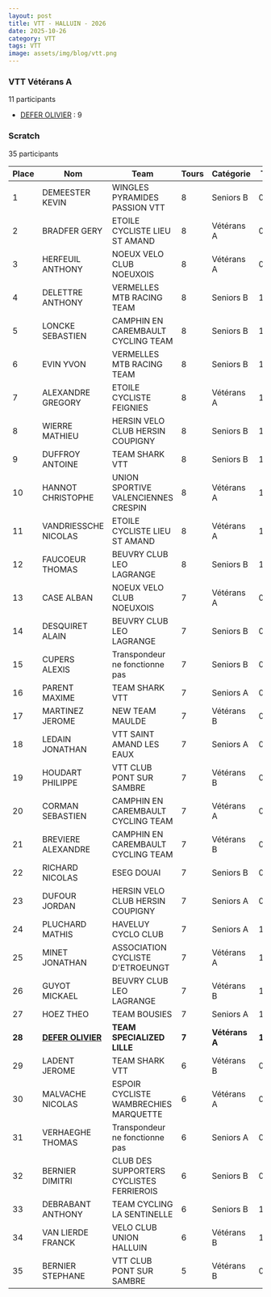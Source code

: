 ```yaml
---
layout: post
title: VTT - HALLUIN - 2026
date: 2025-10-26
category: VTT
tags: VTT
image: assets/img/blog/vtt.png
---
```


### VTT Vétérans A
11 participants
- [DEFER OLIVIER](https://teamspecializedlille.cc/coureurs/deferolivier) : 9

### Scratch
35 participants

| Place | Nom | Team | Tours | Catégorie | Temps |
|---|---|---|---|---|---|
| 1 | DEMEESTER KEVIN | WINGLES PYRAMIDES PASSION VTT | 8 | Seniors B | 0:56:10 | 
| 2 | BRADFER GERY | ETOILE CYCLISTE LIEU ST AMAND | 8 | Vétérans A | 0:57:11 | 
| 3 | HERFEUIL ANTHONY | NOEUX VELO CLUB NOEUXOIS | 8 | Vétérans A | 0:59:4 | 
| 4 | DELETTRE ANTHONY | VERMELLES MTB RACING TEAM | 8 | Seniors B | 1:1:21 | 
| 5 | LONCKE SEBASTIEN | CAMPHIN EN CAREMBAULT CYCLING TEAM | 8 | Seniors B | 1:1:29 | 
| 6 | EVIN YVON | VERMELLES MTB RACING TEAM | 8 | Seniors B | 1:1:49 | 
| 7 | ALEXANDRE GREGORY | ETOILE CYCLISTE FEIGNIES | 8 | Vétérans A | 1:2:3 | 
| 8 | WIERRE MATHIEU | HERSIN VELO CLUB HERSIN COUPIGNY | 8 | Seniors B | 1:2:14 | 
| 9 | DUFFROY ANTOINE | TEAM SHARK VTT | 8 | Seniors B | 1:2:26 | 
| 10 | HANNOT CHRISTOPHE | UNION SPORTIVE VALENCIENNES CRESPIN | 8 | Vétérans A | 1:2:28 | 
| 11 | VANDRIESSCHE NICOLAS | ETOILE CYCLISTE LIEU ST AMAND | 8 | Vétérans A | 1:2:49 | 
| 12 | FAUCOEUR THOMAS | BEUVRY CLUB LEO LAGRANGE | 8 | Seniors B | 1:3:35 | 
| 13 | CASE ALBAN | NOEUX VELO CLUB NOEUXOIS | 7 | Vétérans A | 0:56:15 | 
| 14 | DESQUIRET ALAIN | BEUVRY CLUB LEO LAGRANGE | 7 | Seniors B | 0:56:17 | 
| 15 | CUPERS ALEXIS | Transpondeur ne fonctionne pas | 7 | Seniors B | 0:56:19 | 
| 16 | PARENT MAXIME | TEAM SHARK VTT | 7 | Seniors A | 0:56:31 | 
| 17 | MARTINEZ JEROME | NEW TEAM MAULDE | 7 | Vétérans B | 0:56:45 | 
| 18 | LEDAIN JONATHAN | VTT SAINT AMAND LES EAUX | 7 | Seniors A | 0:57:40 | 
| 19 | HOUDART PHILIPPE | VTT  CLUB PONT SUR SAMBRE | 7 | Vétérans B | 0:58:4 | 
| 20 | CORMAN SEBASTIEN | CAMPHIN EN CAREMBAULT CYCLING TEAM | 7 | Vétérans A | 0:59:30 | 
| 21 | BREVIERE ALEXANDRE | CAMPHIN EN CAREMBAULT CYCLING TEAM | 7 | Vétérans B | 0:59:30 | 
| 22 | RICHARD NICOLAS | ESEG DOUAI | 7 | Seniors B | 0:59:47 | 
| 23 | DUFOUR JORDAN | HERSIN VELO CLUB HERSIN COUPIGNY | 7 | Seniors A | 0:59:57 | 
| 24 | PLUCHARD MATHIS | HAVELUY CYCLO CLUB | 7 | Seniors A | 1:1:16 | 
| 25 | MINET JONATHAN | ASSOCIATION CYCLISTE D'ETROEUNGT | 7 | Vétérans A | 1:1:34 | 
| 26 | GUYOT MICKAEL | BEUVRY CLUB LEO LAGRANGE | 7 | Vétérans B | 1:1:39 | 
| 27 | HOEZ THEO | TEAM BOUSIES | 7 | Seniors A | 1:3:42 | 
| **28** | **[DEFER OLIVIER](https://teamspecializedlille.cc/coureurs/deferolivier)** | **TEAM SPECIALIZED LILLE** | **7** | **Vétérans A** | **1:5:12** | 
| 29 | LADENT JEROME | TEAM SHARK VTT | 6 | Vétérans B | 0:57:6 | 
| 30 | MALVACHE NICOLAS | ESPOIR CYCLISTE WAMBRECHIES MARQUETTE | 6 | Vétérans A | 0:57:9 | 
| 31 | VERHAEGHE THOMAS | Transpondeur ne fonctionne pas | 6 | Seniors A | 0:57:10 | 
| 32 | BERNIER DIMITRI | CLUB DES SUPPORTERS CYCLISTES FERRIEROIS | 6 | Seniors B | 0:57:13 | 
| 33 | DEBRABANT ANTHONY | TEAM CYCLING LA SENTINELLE | 6 | Seniors B | 1:0:1 | 
| 34 | VAN LIERDE FRANCK | VELO CLUB UNION HALLUIN | 6 | Vétérans B | 1:4:16 | 
| 35 | BERNIER STEPHANE | VTT  CLUB PONT SUR SAMBRE | 5 | Vétérans B | 0:57:33 | 
